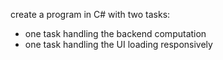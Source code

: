 create a program in C# with two tasks:
- one task handling the backend computation
- one task handling the UI loading responsively
